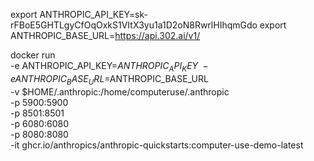 export ANTHROPIC_API_KEY=sk-rFBoE5GHTLgyCfOqOxkS1VItX3yu1a1D2oN8RwrlHIhqmGdo
export ANTHROPIC_BASE_URL=https://api.302.ai/v1/

docker run \
    -e ANTHROPIC_API_KEY=$ANTHROPIC_API_KEY \
    -e ANTHROPIC_BASE_URL=$ANTHROPIC_BASE_URL \
    -v $HOME/.anthropic:/home/computeruse/.anthropic \
    -p 5900:5900 \
    -p 8501:8501 \
    -p 6080:6080 \
    -p 8080:8080 \
    -it ghcr.io/anthropics/anthropic-quickstarts:computer-use-demo-latest